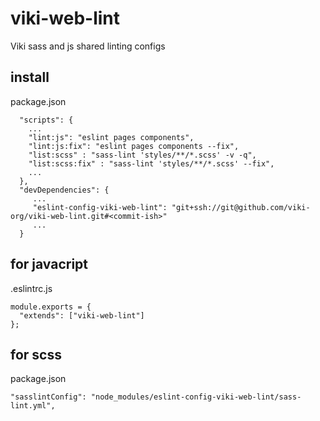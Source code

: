 # viki-web-lint

Viki sass and js shared linting configs

## install

package.json
```
  "scripts": {
    ...
    "lint:js": "eslint pages components",
    "lint:js:fix": "eslint pages components --fix",
    "list:scss" : "sass-lint 'styles/**/*.scss' -v -q",
    "list:scss:fix" : "sass-lint 'styles/**/*.scss' --fix",
    ...
  },
  "devDependencies": {
     ...
     "eslint-config-viki-web-lint": "git+ssh://git@github.com/viki-org/viki-web-lint.git#<commit-ish>"
     ...
  }
```

## for javacript
.eslintrc.js
```
module.exports = {
  "extends": ["viki-web-lint"]
};
```

## for scss

package.json
```
"sasslintConfig": "node_modules/eslint-config-viki-web-lint/sass-lint.yml",
```

